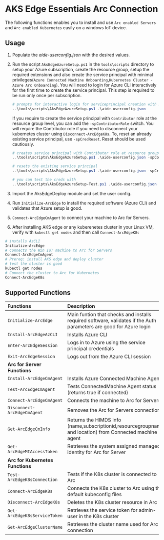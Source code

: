 # AKS Edge Essentials Arc Connection

The following functions enables you to install and use `Arc enabled Servers` and `Arc enabled Kubernetes` easily on a windows IoT device.

## Usage

1. Populate the *aide-userconfig.json* with the desired values.
2. Run the script `AksEdgeAzureSetup.ps1` in the `tools\scripts` directory to setup your Azure subscription, create the resource group, setup the required extensions and also create the service principal with minimal privileges(`Azure Connected Machine Onboarding`,`Kubernetes Cluster - Azure Arc Onboarding`). You will need to login for Azure CLI interactively for the first time to create the service principal. This step is required to be run only once per subscription.

   ```powershell
   # prompts for interactive login for serviceprincipal creation with minimal privileges
   ..\tools\scripts\AksEdgeAzureSetup.ps1 .\aide-userconfig.json
   ```

    If you require to create the service principal with `Contributor` role at the resource group level, you can add the `-spContributorRole` switch. You will require the Contributor role if you need to disconnect your kubernetes cluster using `Disconnect-ArcEdgeK8s`.
    To, reset an already existing service principal, use `-spCredReset`. Reset should be used cautiously.

   ```powershell
   # creates service principal with Contributor role at resource group level
   ..\tools\scripts\AksEdgeAzureSetup.ps1 .\aide-userconfig.json -spContributorRole
   ```

   ```powershell
   # resets the existing service principal
   ..\tools\scripts\AksEdgeAzureSetup.ps1 .\aide-userconfig.json -spCredReset
   ```

    ```powershell
   # you can test the creds with 
   ..\tools\scripts\AksEdgeAzureSetup-Test.ps1 .\aide-userconfig.json
   ```

3. Import the AksEdgeDeploy module and set the user config.
4. Run `Initialize-ArcEdge` to install the required software (Azure CLI) and validates that Azure setup is good.
5. `Connect-ArcEdgeCmAgent` to connect your machine to Arc for Servers.
6. After installing AKS edge or any kuberenetes cluster in your Linux VM, verify with `kubectl get nodes` and then call `Connect-ArcEdgeK8s`

```powershell
# installs AzCLI 
Initialize-ArcEdge
# Connects the Win IoT machine to Arc for Servers
Connect-ArcEdgeCmAgent
# Prereq: install AKS edge and deploy cluster
# test the cluster is good
kubectl get nodes
# Connect the cluster to Arc for Kubernetes
Connect-ArcEdgeK8s
```

## Supported Functions

| Functions |   Description |
|:------------ |:-----------|
|`Initialize-ArcEdge`| Main funtion that checks and installs required software, validates if the Auth parameters are good for Azure login  |
|`Install-ArcEdgeAzCLI` | Installs Azure CLI |
|`Enter-ArcEdgeSession`| Logs in to Azure using the service principal credentials|
|`Exit-ArcEdgeSession`| Logs out from the Azure CLI session|
| **Arc for Server Functions** |  |
|`Install-ArcEdgeCmAgent`| Installs Azure Connected Machine Agent |
|`Test-ArcEdgeCmAgent`| Tests ConnectedMachine Agent status (returns true if connected) |
|`Connect-ArcEdgeCmAgent`| Connects the machine to Arc for Servers |
|`Disconnect-ArcEdgeCmAgent`| Removes the Arc for Servers connection |
|`Get-ArcEdgeCmInfo`| Returns the HIMDS info (name,subscriptionid,resourcegroupname and location) from Connected machine agent |
|`Get-ArcEdgeMIAccessToken`| Retrieves the system assigned managed identity for Arc for Server|
|**Arc for Kubernetes Functions** ||
|`Test-ArcEdgeK8sConnection`| Tests if the K8s cluster is connected to Arc |
|`Connect-ArcEdgeK8s`| Connects the K8s cluster to Arc using the default kubeconfig files |
|`Disconnect-ArcEdgeK8s`| Deletes the K8s cluster resource in Arc |
|`Get-ArcEdgeK8sServiceToken`| Retrieves the service token for admin-user in the K8s cluster |
|`Get-ArcEdgeClusterName`| Retrieves the cluster name used for Arc connection |
